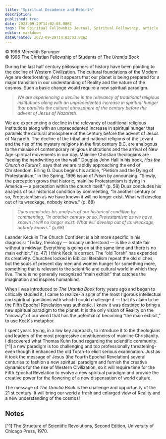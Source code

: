 ```yaml
---
title: "Spiritual Decadence and Rebirth"
description: 
published: true
date: 2023-09-29T14:02:03.086Z
tags: The Spiritual Fellowship Journal, Spiritual Fellowship, article
editor: markdown
dateCreated: 2023-09-29T14:02:03.086Z
---
```


<p class="v-card v-sheet theme--light gray lighten-3 px-2">© 1996 Meredith Sprunger<br>© 1996 The Christian Fellowship of Students of <i>The Urantia Book</i></p>

During the last half century philosophers of history have been pointing to the decline of Western Civilization. The cultural foundations of the Modern Age are deteriorating. And it appears that our planet is being prepared for a major transition in our understanding of Reality and the nature of the cosmos. Such a basic change would require a new spiritual paradigm.

> _We are experiencing a decline in the relevancy of traditional religious institutions along with an unprecedented increase in spiritual hunger that parallels the cultural atmosphere of the century before the advent of Jesus of Nazareth._

We are experiencing a decline in the relevancy of traditional religious institutions along with an unprecedented increase in spiritual hunger that parallels the cultural atmosphere of the century before the advent of Jesus of Nazareth. The decline of the tribal and national religions of the Levant and the rise of the mystery religions in the first century B.C. are analogous to the malaise of contemporary religious institutions and the arrival of New Age spiritual movements in our day. Mainline Christian theologians are “seeing the handwriting on the wall.” Douglas John Hall in his book, _Has the Church a Future?_, says that we are rapidly approaching the end of Christendom. Erling O. Duus begins his article, “Pietism and the Dying of Protestantism,” in the Spring, 1996 issue of _Prism_ by announcing, “Slowly, the perception grows that historic, mainline Protestantism is dying in America — a perception within the church itself.” (p. 58) Duus concludes his analysis of our historical condition by commenting, “In another century or so, Protestantism as we have known it will no longer exist. What will develop out of its wreckage, nobody knows.” (p. 68)

> _Duus concludes his analysis of our historical condition by commenting, "In another century or so, Protestantism as we have known it will no longer exist. What will develop out of its wreckage, nobody knows.” (p.68)_

Leander Keck in The Church Confident is a bit more specific in his diagnosis: “Today, theology — broadly understood — is like a state fair without a midway: Everything is going on at the same time and there is no main exhibit.” (p. 47) I think Keck is correct. The “old Torah” has expended its creativity. Churches locked in Biblical literalism repeat the old cliches, but the souls of present day men and women hunger for something more, something that is relevant to the scientific and cultural world in which they live. There is no generally recognized “main exhibit” that catches the imagination and inspires humankind.

When I was introduced to _The Urantia Book_ forty years ago and began to critically studied it, I came to realize-in spite of the most rigorous intellectual and spiritual questions with which I could challenge it — that its claim to be the Fifth Epochal Revelation was authentic. I knew it was destined to bring a new spiritual paradigm to the planet. It is the only vision of Reality on the “midway” of our world that has the potential of becoming “the main exhibit,” to use Keck's metaphor.

I spent years trying, in a low key approach, to introduce it to the theologians and leaders of the most progressive constituencies of mainline Christianity. I discovered what Thomas Kuhn found regarding the scientific community: [^1] a new paradigm is too challenging and too professionally threatening-even though it enhanced the old Torah-to elicit serious examination. Just as it took the message of Jesus (the Fourth Epochal Revelation) several centuries to fashion a new spiritual paradigm and furnish the creative dynamics for the rise of Western Civilization, so it will require time for the Fifth Epochal Revelation to evolve a new spiritual paradigm and provide the creative power for the flowering of a new dispensation of world culture.

The message of _The Urantia Book_ is the challenge and opportunity of the 21 st century. It will bring our world a fresh and enlarged view of Reality and a new understanding of the cosmos!

## Notes

[^1] The Structure of Scientific Revolutions, Second Edition, University of Chicago Press, 1970.
